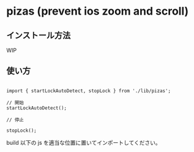 # pizas (prevent ios zoom and scroll)

## インストール方法

WIP 

## 使い方

```$xslt

import { startLockAutoDetect, stopLock } from './lib/pizas';

// 開始
startLockAutoDetect();

// 停止

stopLock();

```

build 以下の js を適当な位置に置いてインポートしてください。


